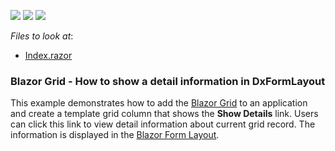 <!-- default badges list -->
![](https://img.shields.io/endpoint?url=https://codecentral.devexpress.com/api/v1/VersionRange/198059517/22.1.2%2B)
[![](https://img.shields.io/badge/Open_in_DevExpress_Support_Center-FF7200?style=flat-square&logo=DevExpress&logoColor=white)](https://supportcenter.devexpress.com/ticket/details/T802161)
[![](https://img.shields.io/badge/📖_How_to_use_DevExpress_Examples-e9f6fc?style=flat-square)](https://docs.devexpress.com/GeneralInformation/403183)
<!-- default badges end -->
<!-- default file list -->
*Files to look at*:

* [Index.razor](./CS/GridShowDetailInformation/Pages/Index.razor)
<!-- default file list end -->

### Blazor Grid - How to show a detail information in DxFormLayout

This example demonstrates how to add the [Blazor Grid](https://docs.devexpress.com/Blazor/403143/grid) to an application and create a template grid column that shows the **Show Details** link. Users can click this link to view detail information about current grid record. The information is displayed in the [Blazor Form Layout](https://docs.devexpress.com/Blazor/DevExpress.Blazor.DxFormLayout).
